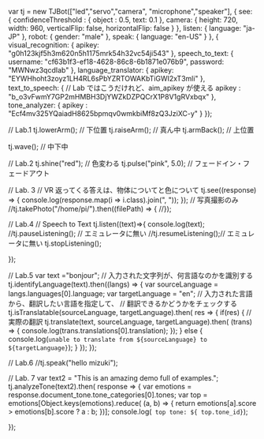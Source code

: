 var tj = new TJBot(["led","servo","camera", "microphone","speaker"],
                   {
  					 see: {
                       confidenceThreshold : {
                         object : 0.5,
                    	 text: 0.1
                       },
                       camera: {
                    	height: 720,
                    	width: 960,
                    	verticalFlip: false,
                    	horizontalFlip: false
                       }
                     },
  					 listen: {
					   language: "ja-JP"
                     },
  					 robot: {
                       gender: "male"
                     },
                     speak: {
                       language: "en-US"
                     } 
                   },
                   {
                      visual_recognition: {
                      	apikey: "g0h123kjf5h3m620n5h1175mrk54h32vc54ji543"
                      },
                      speech_to_text: {
                        username: "cf63b1f3-ef18-4628-86c8-6b1871e076b9",
                        password: "MWNwz3qcdIab"
                       },
 				      language_translator: {
                        apikey: "EYWHhoht3zoyz1LH4RL6sPbYZRTOWAKbTiGWI2xT3mli"
                      },
                      text_to_speech: { // Lab ではこうだけれど、aim_apikey が使える
						apikey : "b_o3vFwmY7GP2mHMBH3DjYWZkDZPQCrX1P8V1gRVxbqx"
                      }, 
                      tone_analyzer: {
						apikey : "Ecf4mv325YQaiadH8625bpmqv0wmkbiMf8zQ3JziXC-y"
                      }
         		   });

// Lab.1
tj.lowerArm(); // 下位置
tj.raiseArm(); // 真ん中
tj.armBack();  // 上位置

tj.wave();		// 中下中

// Lab.2
tj.shine("red"); // 色変わる
tj.pulse("pink", 5.0); // フェードイン・フェードアウト

// Lab. 3
 // VR 返ってくる答えは、物体についてと色について
tj.see((response) => {
  console.log(response.map(i => i.class).join(", "));
});
 // 写真撮影のみ
//tj.takePhoto("/home/pi/").then((filePath) => {
//});

// Lab.4 
//  Speech to Text
tj.listen((text)=>{
  console.log(text);
//tj.pauseListening(); // エミュレータに無い
//tj.resumeListening();// エミュレータに無い
tj.stopListening();

});

// Lab.5
var text ="bonjour";
// 入力された文字列が、何言語なのかを識別する
tj.identifyLanguage(text).then((langs) => {
  var sourceLanguage = langs.languages[0].language;
  var targetLanguage = "en";
  // 入力された言語から、翻訳したい言語を指定して、
  // 翻訳できるかどうかをチェックする
  tj.isTranslatable(sourceLanguage, targetLanguage).then( res => {
    if(res) 
    {
      // 実際の翻訳
      tj.translate(text, sourceLanguage, targetLanguage).then(
        	(trans) => {
             	console.log(trans.translations[0].translation); 
            });
    } else {
      console.log(`unable to translate from ${sourceLanguage} to ${targetLanguage}`);
    }
  });
});

// Lab.6 
//tj.speak("hello mizuki");

// Lab. 7
var text2 = "This is an amazing demo full of examples.";
tj.analyzeTone(text2).then( response =>
{
  var emotions = response.document_tone.tone_categories[0].tones;
  var top = emotions[Object.keys(emotions).reduce( (a, b) =>
    {
      return emotions[a].score > emotions[b].score ? a : b;
    })];
  console.log(` top tone: ${ top.tone_id}`); 

});